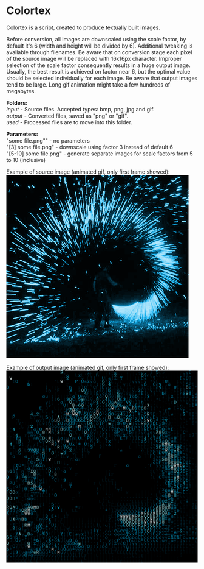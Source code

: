 # Colortex
Colortex is a script, created to produce textually built images. 

Before conversion, all images are downscaled using the scale factor, by default it's 6 
(width and height will be divided by 6). Additional tweaking is available through filenames.
Be aware that on conversion stage each pixel of the source image will be replaced with 16x16px 
character. Improper selection of the scale factor consequently results in a huge output image. 
Usually, the best result is achieved on factor near 6, but the optimal value should be selected 
individually for each image. Be aware that output images tend to be large. Long gif animation 
might take a few hundreds of megabytes.

<b>Folders:</b><br>
*input* - Source files. Accepted types: bmp, png, jpg and gif.<br>
*output* - Converted files, saved as "png" or "gif".<br>
*used* - Processed files are to move into this folder.<br>

<b>Parameters:</b><br>
"some file.png"" - no parameters<br>
"[3] some file.png" - downscale using factor 3 instead of default 6<br>
"[5-10] some file.png" - generate separate images for scale factors from 5 to 10 (inclusive)

Example of source image (animated gif, only first frame showed):
<img src="preview_original.png" alt="original image">

Example of output image (animated gif, only first frame showed):
<img src="preview_converted.png" alt="converted image">
